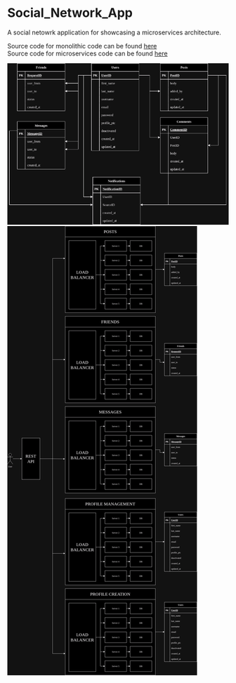 # Social_Network_App

A social netowrk application for showcasing a microservices architecture.

Source code for monolithic code can be found [here](https://github.com/KostasEreksonas/Social_Network_App/tree/main/monolith)<br>
Source code for microservices code can be found [here](https://github.com/KostasEreksonas/Social_Network_App/tree/main/microservices)

![DB](/images/DB.png)
![Microservices](/images/Microservices.png)
